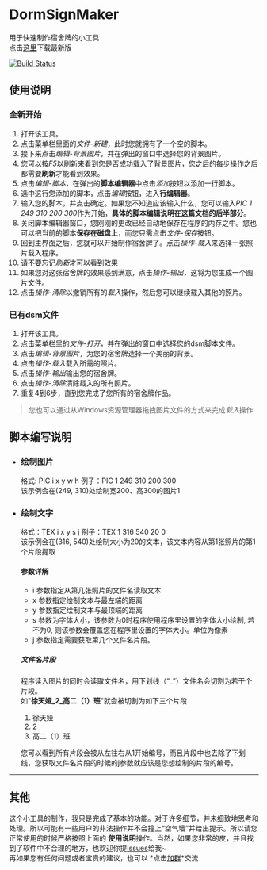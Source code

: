 # DormSignMaker
用于快速制作宿舍牌的小工具   
点击[这里](https://github.com/GeniusJunDao/DormSignMaker/releases)下载最新版  

[![Build Status](https://www.travis-ci.org/GeniusJunDao/DormSignMaker.svg?branch=master)](https://www.travis-ci.org/GeniusJunDao/DormSignMaker)
## 使用说明
### 全新开始
1. 打开该工具。
1. 点击菜单栏里面的*文件-新建*，此时您就拥有了一个空的脚本。
1. 接下来点击*编辑-背景图片*，并在弹出的窗口中选择您的背景图片。
1. 您可以按*F5*以刷新来看到您是否成功载入了背景图片，您之后的每步操作之后都需要**刷新**才能看到效果。
1. 点击*编辑-脚本*，在弹出的**脚本编辑器**中点击*添加*按钮以添加一行脚本。
1. 选中这行您添加的脚本，点击*编辑*按钮，进入**行编辑器**。
1. 输入您的脚本，并点击确定。如果您不知道应该输入什么，您可以输入*PIC 1 249 310 200 300*作为开始，**具体的脚本编辑说明在这篇文档的后半部分**。
1. 关闭脚本编辑器窗口，您刚刚的更改已经自动地保存在程序的内存之中。您也可以把当前的脚本**保存在磁盘上**，而您只需点击*文件-保存*按钮。
1. 回到主界面之后，您就可以开始制作宿舍牌了。点击*操作-载入*来选择一张照片载入程序。
1. 请不要忘记*刷新*才可以看到效果
1. 如果您对这张宿舍牌的效果感到满意，点击*操作-输出*，这将为您生成一个图片文件。
1. 点击*操作-清除*以撤销所有的*载入*操作，然后您可以继续载入其他的照片。
### 已有dsm文件
1. 打开该工具。
1. 点击菜单栏里的*文件-打开*，并在弹出的窗口中选择您的dsm脚本文件。
1. 点击*编辑-背景图片*，为您的宿舍牌选择一个美丽的背景。
1. 点击*操作-载入*载入所需的照片。
1. 点击*操作-输出*输出您的宿舍牌。
1. 点击*操作-清除*清除载入的所有照片。
1. 重复4到6步，直到您完成了您所有的宿舍牌作品。

> 您也可以通过从Windows资源管理器拖拽图片文件的方式来完成*载入*操作  

## 脚本编写说明
- ### 绘制图片
    格式: PIC i x y w h 
    例子：PIC 1 249 310 200 300  
    该示例会在(249, 310)处绘制宽200、高300的图片1  
- ### 绘制文字
    格式：TEX i x y s j
    例子：TEX 1 316 540 20 0  
    该示例会在(316, 540)处绘制大小为20的文本，该文本内容从第1张照片的第1个片段提取
    #### 参数详解
    - i 参数指定从第几张照片的文件名读取文本
    - x 参数指定绘制文本与最左端的距离
    - y 参数指定绘制文本与最顶端的距离
    - s 参数为字体大小，该参数为0时程序使用程序里设置的字体大小绘制, 若不为0, 则该参数会覆盖您在程序里设置的字体大小。单位为像素
    - j 参数指定需要获取第几个文件名片段。
    ##### 文件名片段
    程序读入图片的同时会读取文件名，用下划线（“_”）文件名会切割为若干个片段。  
    如"**徐天娅_2_高二（1）班**"就会被切割为如下三个片段  
    1. 徐天娅
    1. 2
    1. 高二（1）班  

    您可以看到所有片段会被从左往右从1开始编号，而且片段中也去除了下划线，您获取文件名片段的时候的j参数就应该是您想绘制的片段的编号。
------------
## 其他
这个小工具的制作，我只是完成了基本的功能。对于许多细节，并未细致地思考和处理。所以可能有一些用户的非法操作并不会撞上“空气墙”并给出提示。所以请您正常使用的时候严格按照上面的
**使用说明**操作。当然，如果您非常的皮，并且找到了软件中不合理的地方，也欢迎你提[Issues](https://github.com/GeniusJunDao/DormSignMaker/issues)给我~  
再如果您有任何问题或者宝贵的建议，也可以
*点击[加群](https://jq.qq.com/?_wv=1027&k=5FAHpSZ)*交流
